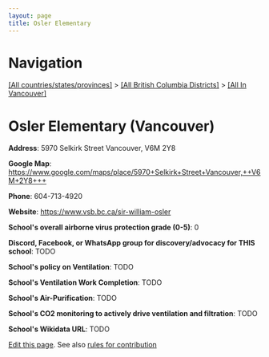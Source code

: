 ```yaml
---
layout: page
title: Osler Elementary
---
```

# Navigation

[[All countries/states/provinces]](../../..) > [[All British Columbia Districts]](../..) > [[All In Vancouver]](..)

# Osler Elementary (Vancouver)

**Address**: 5970 Selkirk Street Vancouver,  V6M 2Y8

**Google Map**: <https://www.google.com/maps/place/5970+Selkirk+Street+Vancouver,++V6M+2Y8+++>

**Phone**: 604-713-4920

**Website**: <https://www.vsb.bc.ca/sir-william-osler>

**School's overall airborne virus protection grade (0-5)**: 0

**Discord, Facebook, or WhatsApp group for discovery/advocacy for THIS school**: TODO

**School's policy on Ventilation**: TODO

**School's Ventilation Work Completion**: TODO

**School's Air-Purification**: TODO

**School's CO2 monitoring to actively drive ventilation and filtration**: TODO

**School's Wikidata URL**: TODO


[Edit this page](https://github.com/ventilate-schools/BC/edit/main/././Vancouver/Osler_Elementary.md). See also [rules for contribution](../../../contribution-rules/)